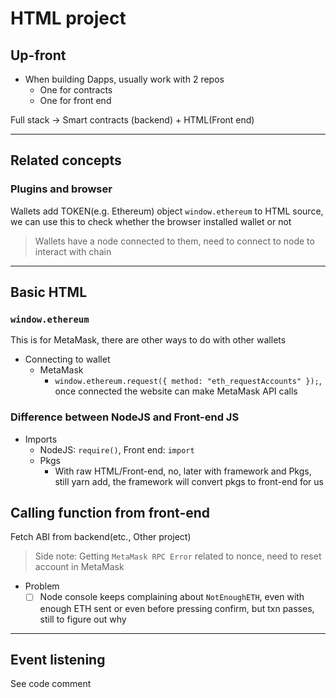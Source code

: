 # HTML project

## Up-front

-   When building Dapps, usually work with 2 repos
    -   One for contracts
    -   One for front end

Full stack -> Smart contracts (backend) + HTML(Front end)

---

## Related concepts

### Plugins and browser

Wallets add TOKEN(e.g. Ethereum) object `window.ethereum` to HTML source, we can use this to check whether the browser installed wallet or not

> Wallets have a node connected to them, need to connect to node to interact with chain

---

## Basic HTML

### `window.ethereum`

This is for MetaMask, there are other ways to do with other wallets

-   Connecting to wallet
    -   MetaMask
        -   `window.ethereum.request({ method: "eth_requestAccounts" });`, once connected the website can make MetaMask API calls

### Difference between NodeJS and Front-end JS

-   Imports
    -   NodeJS: `require()`, Front end: `import`
    -   Pkgs
        -   With raw HTML/Front-end, no, later with framework and Pkgs, still yarn add, the framework will convert pkgs to front-end for us

## Calling function from front-end

Fetch ABI from backend(etc., Other project)

> Side note:
> Getting `MetaMask RPC Error` related to nonce, need to reset account in MetaMask

-   Problem
    -   [ ] Node console keeps complaining about `NotEnoughETH`, even with enough ETH sent or even before pressing confirm, but txn passes, still to figure out why

---

## Event listening

See code comment